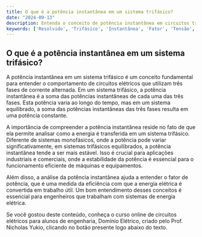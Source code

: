 ```yaml
---
title: O que é a potência instantânea em um sistema trifásico?
date: "2024-09-13"
description: Entenda o conceito de potência instantânea em circuitos trifásicos e sua importância.
keywords: ['Resolvido', 'Trifásico', 'Instantânea', 'Fator', 'Tensão', 'Termo', 'Conceito']
---
```


## O que é a potência instantânea em um sistema trifásico?

A potência instantânea em um sistema trifásico é um conceito fundamental para entender o comportamento de circuitos elétricos que utilizam três fases de corrente alternada. Em um sistema trifásico, a potência instantânea é a soma das potências instantâneas de cada uma das três fases. Esta potência varia ao longo do tempo, mas em um sistema equilibrado, a soma das potências instantâneas das três fases resulta em uma potência constante.

A importância de compreender a potência instantânea reside no fato de que ela permite analisar como a energia é transferida em um sistema trifásico. Diferente de sistemas monofásicos, onde a potência pode variar significativamente, em sistemas trifásicos equilibrados, a potência instantânea tende a ser mais estável. Isso é crucial para aplicações industriais e comerciais, onde a estabilidade da potência é essencial para o funcionamento eficiente de máquinas e equipamentos.

Além disso, a análise da potência instantânea ajuda a entender o fator de potência, que é uma medida da eficiência com que a energia elétrica é convertida em trabalho útil. Um bom entendimento desses conceitos é essencial para engenheiros que trabalham com sistemas de energia elétrica.

Se você gostou deste conteúdo, conheça o curso online de circuitos elétricos para alunos de engenharia, Domínio Elétrico, criado pelo Prof. Nicholas Yukio, clicando no botão presente logo abaixo do texto.